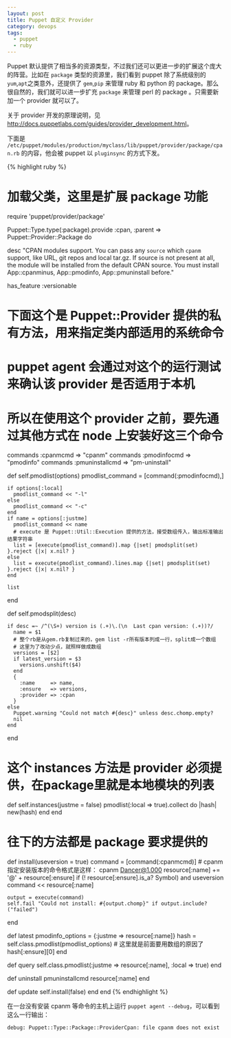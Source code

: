 ```yaml
---
layout: post
title: Puppet 自定义 Provider
category: devops
tags:
  - puppet
  - ruby 
---
```


Puppet 默认提供了相当多的资源类型，不过我们还可以更进一步的扩展这个庞大的阵营。比如在 `package` 类型的资源里，我们看到 puppet 除了系统级别的`yum`,`apt`之类意外，还提供了 `gem`,`pip` 来管理 ruby 和 python 的 package。那么很自然的，我们就可以进一步扩充 `package` 来管理 perl 的 package 。只需要新加一个 provider 就可以了。

关于 provider 开发的原理说明，见 <http://docs.puppetlabs.com/guides/provider_development.html>。

下面是 `/etc/puppet/modules/production/myclass/lib/puppet/provider/package/cpan.rb` 的内容，他会被 puppet 以 `pluginsync` 的方式下发。

{% highlight ruby %}
# 加载父类，这里是扩展 package 功能
require 'puppet/provider/package'

Puppet::Type.type(:package).provide :cpan, :parent => Puppet::Provider::Package do

  desc "CPAN modules support.  You can pass any `source` which `cpanm` support, 
    like URL, git repos and local tar.gz. If source is not present at all,
    the module will be installed from the default CPAN source.
    You must install App::cpanminus, App::pmodinfo, App::pmuninstall before."

  has_feature :versionable

  # 下面这个是 Puppet::Provider 提供的私有方法，用来指定类内部适用的系统命令
  # puppet agent 会通过对这个的运行测试来确认该 provider 是否适用于本机
  # 所以在使用这个 provider 之前，要先通过其他方式在 node 上安装好这三个命令
  commands :cpanmcmd => "cpanm"
  commands :pmodinfocmd => "pmodinfo"
  commands :pmuninstallcmd => "pm-uninstall"

  def self.pmodlist(options)
    pmodlist_command = [command(:pmodinfocmd),]

    if options[:local]
      pmodlist_command << "-l"
    else
      pmodlist_command << "-c"
    end
    if name = options[:justme]
      pmodlist_command << name
      # execute 是 Puppet::Util::Execution 提供的方法，接受数组传入，输出标准输出结果字符串
      list = [execute(pmodlist_command)].map {|set| pmodsplit(set) }.reject {|x| x.nil? }
    else
      list = execute(pmodlist_command).lines.map {|set| pmodsplit(set) }.reject {|x| x.nil? }
    end

    list
  end

  def self.pmodsplit(desc)

    if desc =~ /^(\S+) version is (.+)\.(\n  Last cpan version: (.+))?/
      name = $1
      # 整个rb是从gem.rb复制过来的，gem list -r所有版本列成一行，split成一个数组
      # 这里为了改动少点，就照样做成数组
      versions = [$2]
      if latest_version = $3
        versions.unshift($4)
      end
      {
        :name     => name,
        :ensure   => versions,
        :provider => :cpan
      }
    else
      Puppet.warning "Could not match #{desc}" unless desc.chomp.empty?
      nil
    end
  end

  # 这个 instances 方法是 provider 必须提供，在package里就是本地模块的列表
  def self.instances(justme = false)
    pmodlist(:local => true).collect do |hash|
      new(hash)
    end
  end

  # 往下的方法都是 package 要求提供的
  def install(useversion = true)
    command = [command(:cpanmcmd)]
    # cpanm 指定安装版本的命令格式是这样： cpanm Dancer@1.000
    resource[:name] += '@' + resource[:ensure] if (! resource[:ensure].is_a? Symbol) and useversion
    command << resource[:name]

    output = execute(command)
    self.fail "Could not install: #{output.chomp}" if output.include?("failed")
  end

  def latest
    pmodinfo_options = {:justme => resource[:name]}
    hash = self.class.pmodlist(pmodlist_options)
    # 这里就是前面要用数组的原因了
    hash[:ensure][0]
  end

  def query
    self.class.pmodlist(:justme => resource[:name], :local => true)
  end

  def uninstall
    pmuninstallcmd resource[:name]
  end

  def update
    self.install(false)
  end
end
{% endhighlight %}

在一台没有安装 cpanm 等命令的主机上运行 `puppet agent --debug`，可以看到这么一行输出：

    debug: Puppet::Type::Package::ProviderCpan: file cpanm does not exist

